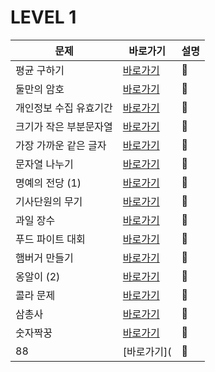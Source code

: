 # LEVEL 1

|문제|바로가기|설명|
|------|---|---|
|평균 구하기|[바로가기](https://github.com/CSHcode/Programmers/tree/main/LEVEL%201/%ED%8F%89%EA%B7%A0%20%EA%B5%AC%ED%95%98%EA%B8%B0)|:hammer:|
|둘만의 암호|[바로가기](https://github.com/CSHcode/Programmers/tree/main/LEVEL%201/%EB%91%98%EB%A7%8C%EC%9D%98%20%EC%95%94%ED%98%B8)|:hammer:|
|개인정보 수집 유효기간|[바로가기](https://github.com/CSHcode/Programmers/tree/main/LEVEL%201/%EA%B0%9C%EC%9D%B8%EC%A0%95%EB%B3%B4%20%EC%88%98%EC%A7%91%20%EC%9C%A0%ED%9A%A8%EA%B8%B0%EA%B0%84)|:hammer:|
|크기가 작은 부분문자열|[바로가기](https://github.com/CSHcode/Programmers/tree/main/LEVEL%201/%ED%81%AC%EA%B8%B0%EA%B0%80%20%EC%9E%91%EC%9D%80%20%EB%B6%80%EB%B6%84%EB%AC%B8%EC%9E%90%EC%97%B4)|:hammer:|
|가장 가까운 같은 글자|[바로가기](https://github.com/CSHcode/Programmers/tree/main/LEVEL%201/%EA%B0%80%EC%9E%A5%20%EA%B0%80%EA%B9%8C%EC%9A%B4%20%EA%B0%99%EC%9D%80%20%EA%B8%80%EC%9E%90)|:hammer:|
|문자열 나누기|[바로가기](https://github.com/CSHcode/Programmers/tree/main/LEVEL%201/%EB%AC%B8%EC%9E%90%EC%97%B4%20%EB%82%98%EB%88%84%EA%B8%B0)|:hammer:|
|명예의 전당 (1)|[바로가기](https://github.com/CSHcode/Programmers/tree/main/LEVEL%201/%EB%AA%85%EC%98%88%EC%9D%98%20%EC%A0%84%EB%8B%B9%20(1))|:hammer:|
|기사단원의 무기|[바로가기](https://github.com/CSHcode/Programmers/tree/main/LEVEL%201/%EA%B8%B0%EC%82%AC%EB%8B%A8%EC%9B%90%EC%9D%98%20%EB%AC%B4%EA%B8%B0)|:hammer:|
|과일 장수|[바로가기](https://github.com/CSHcode/Programmers/tree/main/LEVEL%201/%EA%B3%BC%EC%9D%BC%20%EC%9E%A5%EC%88%98)|:hammer:|
|푸드 파이트 대회|[바로가기](https://github.com/CSHcode/Programmers/tree/main/LEVEL%201/%ED%91%B8%EB%93%9C%20%ED%8C%8C%EC%9D%B4%ED%8A%B8%20%EB%8C%80%ED%9A%8C)|:hammer:|
|햄버거 만들기|[바로가기](https://github.com/CSHcode/Programmers/tree/main/LEVEL%201/%ED%96%84%EB%B2%84%EA%B1%B0%20%EB%A7%8C%EB%93%A4%EA%B8%B0)|:hammer:|
|옹알이 (2)|[바로가기](https://github.com/CSHcode/Programmers/tree/main/LEVEL%201/%EC%98%B9%EC%95%8C%EC%9D%B4%20(2))|:hammer:|
|콜라 문제|[바로가기](https://github.com/CSHcode/Programmers/tree/main/LEVEL%201/%EC%BD%9C%EB%9D%BC%20%EB%AC%B8%EC%A0%9C)|:hammer:|
|삼총사|[바로가기](https://github.com/CSHcode/Programmers/tree/main/LEVEL%201/%EC%82%BC%EC%B4%9D%EC%82%AC)|:hammer:|
|숫자짝꿍|[바로가기](https://github.com/CSHcode/Programmers/tree/main/LEVEL%201/%EC%88%AB%EC%9E%90%20%EC%A7%9D%EA%BF%8D)|:hammer:|
|88|[바로가기](|:hammer:|
